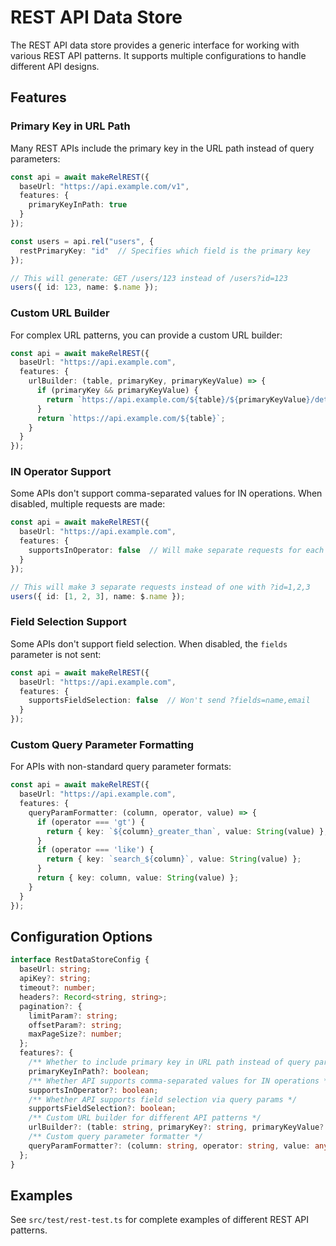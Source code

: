# REST API Data Store

The REST API data store provides a generic interface for working with various REST API patterns. It supports multiple configurations to handle different API designs.

## Features

### Primary Key in URL Path

Many REST APIs include the primary key in the URL path instead of query parameters:

```typescript
const api = await makeRelREST({
  baseUrl: "https://api.example.com/v1",
  features: {
    primaryKeyInPath: true
  }
});

const users = api.rel("users", {
  restPrimaryKey: "id"  // Specifies which field is the primary key
});

// This will generate: GET /users/123 instead of /users?id=123
users({ id: 123, name: $.name });
```

### Custom URL Builder

For complex URL patterns, you can provide a custom URL builder:

```typescript
const api = await makeRelREST({
  baseUrl: "https://api.example.com",
  features: {
    urlBuilder: (table, primaryKey, primaryKeyValue) => {
      if (primaryKey && primaryKeyValue) {
        return `https://api.example.com/${table}/${primaryKeyValue}/details`;
      }
      return `https://api.example.com/${table}`;
    }
  }
});
```

### IN Operator Support

Some APIs don't support comma-separated values for IN operations. When disabled, multiple requests are made:

```typescript
const api = await makeRelREST({
  baseUrl: "https://api.example.com",
  features: {
    supportsInOperator: false  // Will make separate requests for each value
  }
});

// This will make 3 separate requests instead of one with ?id=1,2,3
users({ id: [1, 2, 3], name: $.name });
```

### Field Selection Support

Some APIs don't support field selection. When disabled, the `fields` parameter is not sent:

```typescript
const api = await makeRelREST({
  baseUrl: "https://api.example.com",
  features: {
    supportsFieldSelection: false  // Won't send ?fields=name,email
  }
});
```

### Custom Query Parameter Formatting

For APIs with non-standard query parameter formats:

```typescript
const api = await makeRelREST({
  baseUrl: "https://api.example.com",
  features: {
    queryParamFormatter: (column, operator, value) => {
      if (operator === 'gt') {
        return { key: `${column}_greater_than`, value: String(value) };
      }
      if (operator === 'like') {
        return { key: `search_${column}`, value: String(value) };
      }
      return { key: column, value: String(value) };
    }
  }
});
```

## Configuration Options

```typescript
interface RestDataStoreConfig {
  baseUrl: string;
  apiKey?: string;
  timeout?: number;
  headers?: Record<string, string>;
  pagination?: {
    limitParam?: string;
    offsetParam?: string;
    maxPageSize?: number;
  };
  features?: {
    /** Whether to include primary key in URL path instead of query params */
    primaryKeyInPath?: boolean;
    /** Whether API supports comma-separated values for IN operations */
    supportsInOperator?: boolean;
    /** Whether API supports field selection via query params */
    supportsFieldSelection?: boolean;
    /** Custom URL builder for different API patterns */
    urlBuilder?: (table: string, primaryKey?: string, primaryKeyValue?: any) => string;
    /** Custom query parameter formatter */
    queryParamFormatter?: (column: string, operator: string, value: any) => { key: string; value: string };
  };
}
```

## Examples

See `src/test/rest-test.ts` for complete examples of different REST API patterns.